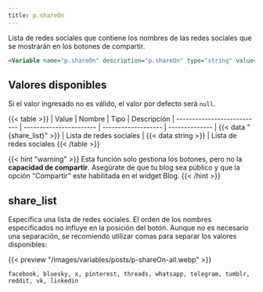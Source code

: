 ```yaml
---
title: p.shareOn
---
```


Lista de redes sociales que contiene los nombres de las redes sociales que se mostrarán en los botones de compartir.

```xml
<Variable name="p.shareOn" description="p.shareOn" type="string" value="facebook, x, whatsapp, telegram"/>
```

## Valores disponibles

Si el valor ingresado no es válido, el valor por defecto será `null`.

{{< table >}}
| Value                       | Nombre                  | Tipo                | Descripción
| --------------------------- | ----------------------- | ------------------- | --------------
| {{< data "{share_list}" >}} | Lista de redes sociales | {{< data string >}} | Lista de redes sociales
{{< /table >}}

{{< hint "warning" >}}
Esta función solo gestiona los botones, pero no la **capacidad de compartir**. Asegúrate de que tu blog sea público y que la opción "Compartir" este habilitada en el widget Blog.
{{< /hint >}}

## share_list

Especifica una lista de redes sociales. El orden de los nombres especificados no influye en la posición del botón. Aunque no es necesario una separación, se recomiendo  utilizar comas para separar los valores disponibles:

{{< preview "/images/variables/posts/p-shareOn-all.webp" >}}

```text
facebook, bluesky, x, pinterest, threads, whatsapp, telegram, tumblr, reddit, vk, linkedin
```
